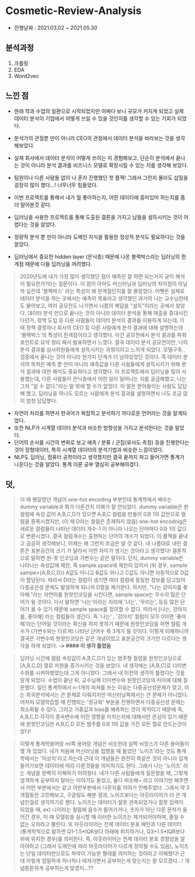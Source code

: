 # Cosmetic-Review-Analysis
- 진행날짜 : 2021.03.02 ~ 2021.05.30

## 분석과정
1. 크롤링
2. EDA
3. Word2vec


## 느낀 점
- 원래 학과 수업의 일환으로 시작되었지만 어쩌다 보니 규모가 커지게 되었고 실제 데이터 분석이 기업에서 어떻게 쓰일 수 있을 것인지를 생각할 수 있는 기회가 되었다.
- 분석가의 관점뿐 만이 아니라 CEO의 관점에서 데이터 분석을 바라보는 것을 생각해보았다.
- 실제 회사에서 데이터 분석이 어떻게 쓰이는 지 경험해보고, 단순히 분석에서 끝나는 것이 아니라 분석 결과를 비즈니스 모델로 확장시킬 수 있는 지를 생각해 보았다.


- 팀원이나 다른 사람들 없이 나 혼자 진행했던 첫 플젝! 그래서 그런지 몰라도 삽질을 굉장히 많이 했다...! 너무너무 힘들었다.
- 이번 프로젝트를 통해서 내가 뭘 좋아하는지, 어떤 데이터에 흥미있어 하는지를 좀 더 알아본것 같다.


- 딥러닝을 사용한 프로젝트를 통해 도출된 결론을 가지고 남들을 설득시키는 것이 어렵다는 것을 알았다.
- 정량적 분석 뿐 만이 아니라 도메인 지식을 활용한 정성적 분석도 필요하다는 것을 알았다.

- 딥러닝에서 중요한 hidden layer (은닉층) 때문에 나온 블랙박스라는 딥러닝의 한계점 때문에 다들 딥러닝을 꺼려했다.

> 2020년도에 내가 가장 많이 생각했던 점이 예측만 잘 하면 되는거지 굳이 해석이 필요한가?라는 질문이다. 이 점이 아마도 머신러닝과 딥러닝의 차이점이 아닐까 싶은데 '블랙박스' 라는 특성이 왜 한계점인지를 잘 몰랐었다. 어쨋든 실제로 데이터 분석을 하는 곳에서는 예측이 목표라고 생각했던 과거의 나는 교수님한테도 물어보고, 여러 공모전도 나가면서 나름의 해답을 "설득"이라는 곳에서 찾았다. 데이터 분석 만으로 끝나는 것이 아니라 데이터 분석을 통해 매출을 증대시킨다던가, 정책 도입 등 다른 사람들이 데이터 분석의 결과를 이용하게 되는데, 이 때 정책 결정자나 회사의 CEO 등 다른 사람에게 분석 결과에 대해 설명하는데 '블랙박스'의 특성이 한계점이라고 생각했다. 이건 공모전에서 분석 결과를 파워포인트로 요약 정리 해서 발표하면서 느꼈다. 결국 데이터 분석 공모전이란, 나의 분석 결과를 심사위원들에게 설득시키는 과정이라고 느끼게 되었다. 모델구축 , 검증에서 끝나는 것이 아니라 한가지 단계가 더 남아있었던 것이다. 즉 데이터 분석의 목적은 예측 뿐 만이 아니라 예측값을 다른 사람들에게 설득시키기 위해 분석 결과에 대한 해석도 중요하다고 생각했다. 이 프로젝트에서 딥러닝을 많이 사용했는데, 다른 사람들이 은닉층에서 어떤 일이 일어나는 지를 궁금해했고, 나는 그저 "알 수 없다."라는 말 밖에 할 수가 없었다. 이 말은 받아들이는 사람도 답답해 했고, 딥러닝을 하나도 모르는 사람에게 분석 결과를 설명하면서 나도 조금 많이 엄청 답답했다. 

- 자연어 처리를 하면서 한국어가 복잡하고 분석하기 까다로운 언어라는 것을 알게되었다.
- 또한 NLP가 시계열 데이터 분석과 비슷한 방향성을 가지고 분석한다는 것을 알았다.
- 단어의 순서를 시간의 변화로 보고 예측 / 분류 / 군집(유사도 측정) 등을 진행한다는 것이 정형데이터, 특히 시계열 데이터의 분석기법과 비슷한 느낌이었다.
- NLP도 딥러닝, 컴퓨터 공학이라고 생각했지만 결국 끝까지 파고 들어가면 통계가 나온다는 것을 알았다. 통계 이론 공부 열심히 공부해야겠다.


## 덧,
> 이 때 헷갈렸던 개념이 one-hot encoding 부분인데 통계학에서 배우는 dummy variable과 뭐가 다른건지 이해가 잘 안되었다. dummy variable은 한 컬럼에 속성 값이 A,B,C,D가 있으면 A,B,C 컬럼을 만들어 0과 1의 값만으로 컬럼을 증폭시켰지만, (이 때 D라는 컬럼은 존재하지 않음) one-hot encodnig은 새로운 컬럼들이 나타난 데이터 개수-1 이 아니라 나오는 단어마다 0과 1의 값으로 변환시켰다. 결국 컬럼개수는 출현하는 단어의 개수가 되었다. 이 플젝을 끝내고 곰곰히 생각해보니, 이제는 왜 그런지 조금은 알 것 같다. 내 나름대로 내린 결론은 표본공간의 크기 가 달라서 이런 차이가 생기는 것이라고 생각했다! 결론적으로 말하면 원-핫 인코딩과 가변수는 같은 말이다. 단지, dummy variable은 나타나는 속성값에 제한, 즉 sample space에 제한이 있어서 (위 경우, sample sampe={A,B,C,D}) A값도 아니고 B값도 아니고 C값도 아니면 자동적으로 D값이 할당된다. 따라서 D라는 컬럼이 생기면 여러 컬럼에 동일한 정보를 담고있어 다중공선성 문제도 발생하게 되니까 D열을 제거한다. 하지만, "나는 강아지를 좋아해."라는 자연어를 원핫인코딩을 시킨다면, sample space는 무수히 많은 단어가 될 것이다. 다시 말하면 '나는'이라는 자리에 '너는', '우리는', 등등 많은 단어가 올 수 있기 때문에 sample space를 정의할 수 없다. 따라서 \[나는, 강아지를, 좋아해] 라는 컬럼들이 생긴다. 즉 '나는' , '강아지' 컬럼이 모두 0이면 '좋아해'라는 단어일 것이라는 확신을 하지 못하기 때문에 원핫인코딩을 하면 컬럼 개수가 (가변수와는 다르게) 나타난 단어수 즉 3개가 될 것이다. 이렇게 이해하니까 결국은 가변수와 원핫인코딩은 같은 개념이었고 표본공간의 크기만 다르다는 생각을 하게 되었다. **-> #### 이 생각 틀렸음**

> 딥러닝 시간에 컬럼 속성값이 A,B,C,D가 있는 범주형 컬럼을 원핫인코딩으로 \[A,B,C,D] 열로 차원을 증가시키는 것을 보았다. 내 생각에는 \[A,B,C]로 더미변수화를 시켜야했었는데 그게 아니었다. 그래서 내 이전의 생각이 틀렸다는 것을 알게 되었다. 수업이 끝난 뒤, 교수님께 더미변수와 원핫인코딩의 차이에 대해 질문했다. 일단 통계학에서 n-1개의 피쳐를 쓰는 이유는 다중공선성문제가 맞고, 이는 회귀분석에서는 큰 문제로 다뤄지지만 머신러닝쪽에서는 큰 문제가 아니었다. 어차피 모델학습할 때 진행되는 '정규화' 부분을 진행하면서 다중공선성 문제는 최소화될 수 있다. 그리고 가중값과 bias를 예측하는 것이 목적이기 때문에 즉, A,B,C,D 각각이 종속변수에 어떤 영향을 미치는지에 대해서만 관심이 있기 때문에 원핫인코딩은 A,B,C,D 모든 범주를 0과 1의 값을 가진 모든 열로 만드는것이었다!

> 이렇게 통계학용어랑 ml쪽 용어랑 개념은 비슷한데 살짝 뉘앙스가 다른 용어들이 몇 개 있었다. 내가 처음에 머신러닝을 접했을 때 들었던 '노이즈'라는 것도 통계학에서는 '이상치'라고 하는데 근데 이 개념들은 완전히 똑같은 것이 아니라 깊게 들어가보면 데이터에 따라 다른것들을 의미하기도 한다. 그래서 나는 '노이즈' 라는 개념을 완벽히 이해하기 어려웠다. 내가 다른 사람들에게 질문했을 때, 그렇게 엄격하게 공부하지 말라는 이야기도 들었고, 둘다 비슷해~ 라고 이야기만 해주면서 어떤 부분에서는 같고 어떤부분에서 다른지를 이야기 안해주었다. 그래서 약 3개월동안 고민해보고, 구글링도 해본 결과, 노이즈보다는 아웃라이어가 더 큰 개념인걸로 생각하기로 했다. 노이즈는 데이터가 잘못 관측되었거나 잘못 입력이 되었을 때, ex) 나이라는 컬럼에 음수가 들어가거나, 숫자가 아닌 다른 문자가 들어간 경우, 이 때 모델링을 실시할 때 이러한 노이즈는 제거되어야하며, 줄일 수 없는 오차라고 불린다. 또 아웃라이어는 전체 데이터 분포 패턴과 다른 데이터 (통계학적으로 말하면 Q1-1.5\*IQR보다 아래에 위치하거나, Q3+1.5\*IQR보다 위에 위치한 경우)를 의미한다. 즉, 아웃라이어는 전체 데이터 분포 경향성을 알아야하고 (그래서 도메인에 따라 아웃라이어가 다르게 정의될 수도 있음), 노이즈는 단일 데이터만으로도 파악이 가능한 형태를 의미하는 것이라고 이해했다! 근데 이렇게 엄밀하게 하나하나 따져가면서 공부하는게 맞는지는 잘 모르겠다...! 개념튼튼하게 공부하는게 맞겠지...??
